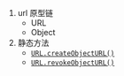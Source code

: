 1. url 原型链
   * URL
   * Object
2. 静态方法
   * [`URL.createObjectURL()`](https://developer.mozilla.org/zh-CN/docs/Web/API/URL/createObjectURL)
   * [`URL.revokeObjectURL()`](https://developer.mozilla.org/zh-CN/docs/Web/API/URL/revokeObjectURL)

